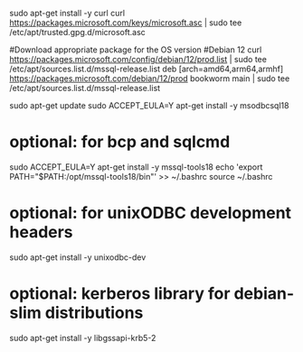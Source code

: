 
sudo apt-get install -y curl
curl https://packages.microsoft.com/keys/microsoft.asc | sudo tee /etc/apt/trusted.gpg.d/microsoft.asc

#Download appropriate package for the OS version
#Debian 12
curl https://packages.microsoft.com/config/debian/12/prod.list | sudo tee /etc/apt/sources.list.d/mssql-release.list
deb [arch=amd64,arm64,armhf] https://packages.microsoft.com/debian/12/prod bookworm main | sudo tee /etc/apt/sources.list.d/mssql-release.list

sudo apt-get update
sudo ACCEPT_EULA=Y apt-get install -y msodbcsql18
# optional: for bcp and sqlcmd
sudo ACCEPT_EULA=Y apt-get install -y mssql-tools18
echo 'export PATH="$PATH:/opt/mssql-tools18/bin"' >> ~/.bashrc
source ~/.bashrc
# optional: for unixODBC development headers
sudo apt-get install -y unixodbc-dev
# optional: kerberos library for debian-slim distributions
sudo apt-get install -y libgssapi-krb5-2
